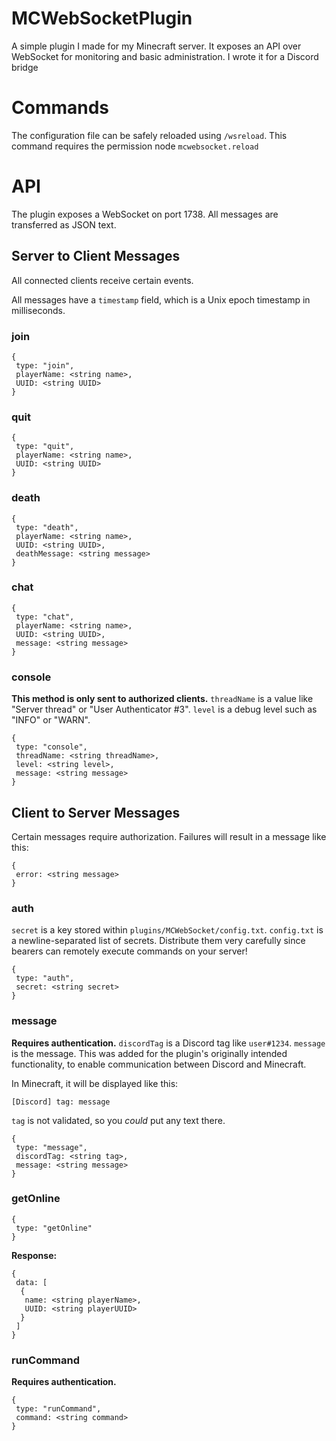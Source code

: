 # MCWebSocketPlugin
 
A simple plugin I made for my Minecraft server. It exposes an API over WebSocket for monitoring and basic administration. I wrote it for a Discord bridge

# Commands

The configuration file can be safely reloaded using `/wsreload`. This command requires the permission node `mcwebsocket.reload`

# API

The plugin exposes a WebSocket on port 1738. All messages are transferred as JSON text.

## Server to Client Messages

All connected clients receive certain events.

All messages have a `timestamp` field, which is a Unix epoch timestamp in milliseconds.

### join
```
{
 type: "join",
 playerName: <string name>,
 UUID: <string UUID>
}
```

### quit
```
{
 type: "quit",
 playerName: <string name>,
 UUID: <string UUID>
}
```

### death
```
{
 type: "death",
 playerName: <string name>,
 UUID: <string UUID>,
 deathMessage: <string message>
}
```

### chat
```
{
 type: "chat",
 playerName: <string name>,
 UUID: <string UUID>,
 message: <string message>
}
```

### console
**This method is only sent to authorized clients.**
`threadName` is a value like "Server thread" or "User Authenticator #3". `level` is a debug level such as "INFO" or "WARN".
```
{
 type: "console",
 threadName: <string threadName>,
 level: <string level>,
 message: <string message>
}
```

## Client to Server Messages

Certain messages require authorization. Failures will result in a message like this:

```
{
 error: <string message>
}
```

### auth
`secret` is a key stored within `plugins/MCWebSocket/config.txt`. `config.txt` is a newline-separated list of secrets. Distribute them very carefully since bearers can remotely execute commands on your server!
```
{
 type: "auth",
 secret: <string secret>
}
```

### message
**Requires authentication.**
`discordTag` is a Discord tag like `user#1234`. `message` is the message. This was added for the plugin's originally intended functionality, to enable communication between Discord and Minecraft.

In Minecraft, it will be displayed like this:
```
[Discord] tag: message
```

`tag` is not validated, so you *could* put any text there.

```
{
 type: "message",
 discordTag: <string tag>,
 message: <string message>
}
```

### getOnline
```
{
 type: "getOnline"
}
```

**Response:**
```
{
 data: [
  {
   name: <string playerName>,
   UUID: <string playerUUID>
  }
 ]
}
```

### runCommand
**Requires authentication.**
```
{
 type: "runCommand",
 command: <string command>
}
```
